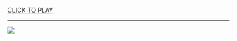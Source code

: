 
<a href="https://premium76.site?title=moonlight_unblocked_games&ref=13M">CLICK TO PLAY</a></h3>
<hr>

<a href="https://premium76.site?title=moonlight_unblocked_games&ref=13M"><img src="https://clearcache.store/games.png"></a>


